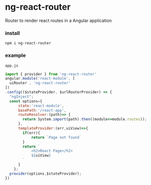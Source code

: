 # ng-react-router
Router to render react routes in a Angular application 

### install
`npm i ng-react-router`

### example
`app.js`
```javascript
import { provider } from 'ng-react-router'
angular.module('react-module', [
  uiRouter , 'ng-react-router'
])
.config(($stateProvider, $urlRouterProvider) => {
  "ngInject";
  const options={
      state:'react-module',
      basePath:'/react-app',
      routeResolver:(path)=> {
        return System.import(path).then((module=>module.routes)); 
      },
      templateProvider:(err,uiView)=>{
        if(err){
            return `Page not found`
        }
        return `
            <h2>React Page</h2>
            ${uiView}
        `  
      }
    };
  provider(options,$stateProvider);
})
```